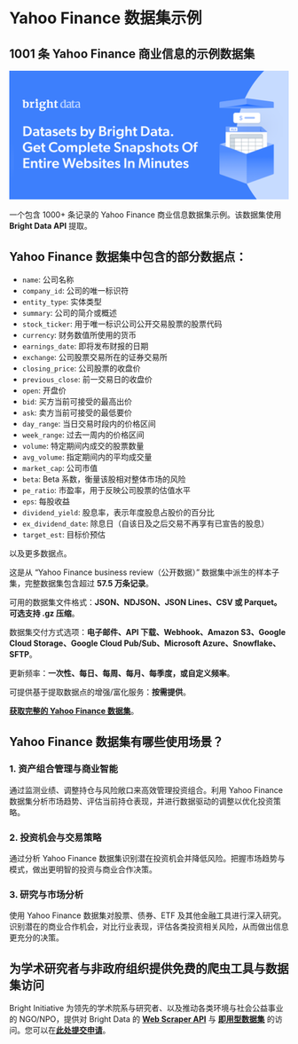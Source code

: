 # Yahoo Finance 数据集示例

<h2>1001 条 Yahoo Finance 商业信息的示例数据集</h2>

![Yahoo Finance dataset header](https://github.com/bright-cn/Yahoo-Finance-dataset-sample/blob/main/Yahoo-Finance-datasets%20(2).png)

一个包含 1000+ 条记录的 Yahoo Finance 商业信息数据集示例。该数据集使用 <b>Bright Data API</b> 提取。

<h2>Yahoo Finance 数据集中包含的部分数据点：</h2>

* ```name```: 公司名称  
* ```company_id```: 公司的唯一标识符  
* ```entity_type```: 实体类型  
* ```summary```: 公司的简介或概述  
* ```stock_ticker```: 用于唯一标识公司公开交易股票的股票代码  
* ```currency```: 财务数值所使用的货币  
* ```earnings_date```: 即将发布财报的日期  
* ```exchange```: 公司股票交易所在的证券交易所  
* ```closing_price```: 公司股票的收盘价  
* ```previous_close```: 前一交易日的收盘价  
* ```open```: 开盘价  
* ```bid```: 买方当前可接受的最高出价  
* ```ask```: 卖方当前可接受的最低要价  
* ```day_range```: 当日交易时段内的价格区间  
* ```week_range```: 过去一周内的价格区间  
* ```volume```: 特定期间内成交的股票数量  
* ```avg_volume```: 指定期间内的平均成交量  
* ```market_cap```: 公司市值  
* ```beta```: Beta 系数，衡量该股相对整体市场的风险  
* ```pe_ratio```: 市盈率，用于反映公司股票的估值水平  
* ```eps```: 每股收益  
* ```dividend_yield```: 股息率，表示年度股息占股价的百分比  
* ```ex_dividend_date```: 除息日（自该日及之后交易不再享有已宣告的股息）  
* ```target_est```: 目标价预估

以及更多数据点。

这是从 “Yahoo Finance business review（公开数据）”
数据集中派生的样本子集，完整数据集包含超过 <b>57.5 万条记录</b>。

可用的数据集文件格式：<b>JSON、NDJSON、JSON Lines、CSV 或 Parquet。可选支持 .gz 压缩</b>。

数据集交付方式选项：<b>电子邮件、API 下载、Webhook、Amazon S3、Google Cloud Storage、Google Cloud Pub/Sub、Microsoft Azure、Snowflake、SFTP</b>。

更新频率：<b>一次性、每日、每周、每月、每季度，或自定义频率</b>。

可提供基于提取数据点的增强/富化服务：<b>按需提供</b>。

<b>[获取完整的 Yahoo Finance 数据集](https://www.bright.cn/products/datasets/yahoo-finance)</b>。

<h2>Yahoo Finance 数据集有哪些使用场景？</h2>

<h3>1. 资产组合管理与商业智能</h3>
通过监测业绩、调整持仓与风险敞口来高效管理投资组合。利用 Yahoo Finance 数据集分析市场趋势、评估当前持仓表现，并进行数据驱动的调整以优化投资策略。

<h3>2. 投资机会与交易策略</h3>
通过分析 Yahoo Finance 数据集识别潜在投资机会并降低风险。把握市场趋势与模式，做出更明智的投资与商业合作决策。

<h3>3. 研究与市场分析</h3>
使用 Yahoo Finance 数据集对股票、债券、ETF 及其他金融工具进行深入研究。识别潜在的商业合作机会，对比行业表现，评估各类投资相关风险，从而做出信息更充分的决策。

<h2>为学术研究者与非政府组织提供免费的爬虫工具与数据集访问</h2>

Bright Initiative 为领先的学术院系与研究者、以及推动各类环境与社会公益事业的 NGO/NPO，提供对 Bright Data 的 <b>[Web Scraper API](https://www.bright.cn/products/web-scraper)</b> 与 <b>[即用型数据集](https://www.bright.cn/products/datasets)</b> 的访问。您可以在<b>[此处提交申请](https://brightinitiative.com)</b>。
